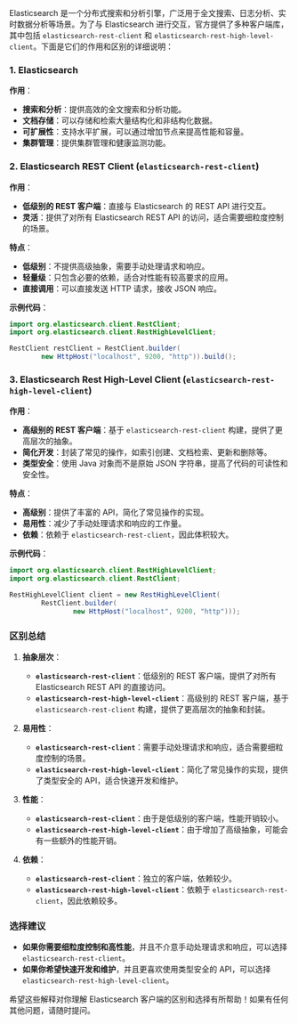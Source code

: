 Elasticsearch 是一个分布式搜索和分析引擎，广泛用于全文搜索、日志分析、实时数据分析等场景。为了与 Elasticsearch 进行交互，官方提供了多种客户端库，其中包括 `elasticsearch-rest-client` 和 `elasticsearch-rest-high-level-client`。下面是它们的作用和区别的详细说明：

### 1. Elasticsearch

**作用**：
- **搜索和分析**：提供高效的全文搜索和分析功能。
- **文档存储**：可以存储和检索大量结构化和非结构化数据。
- **可扩展性**：支持水平扩展，可以通过增加节点来提高性能和容量。
- **集群管理**：提供集群管理和健康监测功能。

### 2. Elasticsearch REST Client (`elasticsearch-rest-client`)

**作用**：
- **低级别的 REST 客户端**：直接与 Elasticsearch 的 REST API 进行交互。
- **灵活**：提供了对所有 Elasticsearch REST API 的访问，适合需要细粒度控制的场景。

**特点**：
- **低级别**：不提供高级抽象，需要手动处理请求和响应。
- **轻量级**：只包含必要的依赖，适合对性能有较高要求的应用。
- **直接调用**：可以直接发送 HTTP 请求，接收 JSON 响应。

**示例代码**：
```java
import org.elasticsearch.client.RestClient;
import org.elasticsearch.client.RestHighLevelClient;

RestClient restClient = RestClient.builder(
        new HttpHost("localhost", 9200, "http")).build();
```

### 3. Elasticsearch Rest High-Level Client (`elasticsearch-rest-high-level-client`)

**作用**：
- **高级别的 REST 客户端**：基于 `elasticsearch-rest-client` 构建，提供了更高层次的抽象。
- **简化开发**：封装了常见的操作，如索引创建、文档检索、更新和删除等。
- **类型安全**：使用 Java 对象而不是原始 JSON 字符串，提高了代码的可读性和安全性。

**特点**：
- **高级别**：提供了丰富的 API，简化了常见操作的实现。
- **易用性**：减少了手动处理请求和响应的工作量。
- **依赖**：依赖于 `elasticsearch-rest-client`，因此体积较大。

**示例代码**：
```java
import org.elasticsearch.client.RestHighLevelClient;
import org.elasticsearch.client.RestClient;

RestHighLevelClient client = new RestHighLevelClient(
        RestClient.builder(
                new HttpHost("localhost", 9200, "http")));
```

### 区别总结

1. **抽象层次**：
    - **`elasticsearch-rest-client`**：低级别的 REST 客户端，提供了对所有 Elasticsearch REST API 的直接访问。
    - **`elasticsearch-rest-high-level-client`**：高级别的 REST 客户端，基于 `elasticsearch-rest-client` 构建，提供了更高层次的抽象和封装。

2. **易用性**：
    - **`elasticsearch-rest-client`**：需要手动处理请求和响应，适合需要细粒度控制的场景。
    - **`elasticsearch-rest-high-level-client`**：简化了常见操作的实现，提供了类型安全的 API，适合快速开发和维护。

3. **性能**：
    - **`elasticsearch-rest-client`**：由于是低级别的客户端，性能开销较小。
    - **`elasticsearch-rest-high-level-client`**：由于增加了高级抽象，可能会有一些额外的性能开销。

4. **依赖**：
    - **`elasticsearch-rest-client`**：独立的客户端，依赖较少。
    - **`elasticsearch-rest-high-level-client`**：依赖于 `elasticsearch-rest-client`，因此依赖较多。

### 选择建议

- **如果你需要细粒度控制和高性能**，并且不介意手动处理请求和响应，可以选择 `elasticsearch-rest-client`。
- **如果你希望快速开发和维护**，并且更喜欢使用类型安全的 API，可以选择 `elasticsearch-rest-high-level-client`。

希望这些解释对你理解 Elasticsearch 客户端的区别和选择有所帮助！如果有任何其他问题，请随时提问。